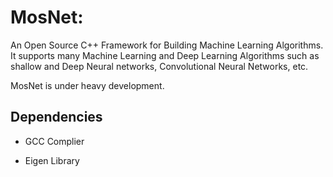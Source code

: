 # MosNet: 
An Open Source C++ Framework for Building Machine Learning Algorithms. It supports many Machine Learning and Deep Learning Algorithms such as shallow and Deep Neural networks, Convolutional Neural Networks, etc.

MosNet is under heavy development.

## Dependencies

- GCC Complier

- Eigen Library
